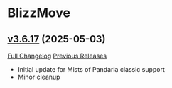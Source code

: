 # BlizzMove

## [v3.6.17](https://github.com/Kiatra/BlizzMove/tree/v3.6.17) (2025-05-03)
[Full Changelog](https://github.com/Kiatra/BlizzMove/compare/v3.6.16...v3.6.17) [Previous Releases](https://github.com/Kiatra/BlizzMove/releases)

- Initial update for Mists of Pandaria classic support  
- Minor cleanup  
